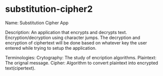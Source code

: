 # substitution-cipher2
Name: 
Substitution Cipher App

Description:
An application that encrypts and decrypts text. 
Encryption/decryption using character jumps. 
The decryption and encryption of ciphertext will be done based on whatever key the user entered while trying to setup the application.

Terminologies: 
Crytography: The study of encription algorithms. 
Plaintext: The orignal message. 
Cipher: Algorithm to convert plaintext into encrypted text(cipertext).
